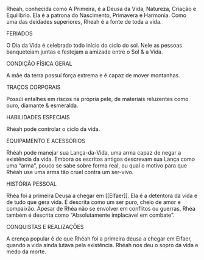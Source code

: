 Rheah, conhecida como A Primeira, é a Deusa da Vida, Natureza, Criação e Equilíbrio. Ela é a patrona do Nascimento, Primavera e Harmonia. Como uma das deidades superiores, Rheah é a fonte de toda a vida.




FERIADOS

O Dia da Vida é celebrado todo início do ciclo do sol. Nele as pessoas banqueteiam juntas e festejam a amizade entre o Sol & a Vida.


CONDIÇÃO FÍSICA GERAL

A mãe da terra possuí força extrema e é capaz de mover montanhas.


TRAÇOS CORPORAIS

Possúi entalhes em riscos na própria pele, de materiais reluzentes como ouro, diamante & esmeralda.


HABILIDADES ESPECIAIS

Rhéah pode controlar o ciclo da vida.


EQUIPAMENTO E ACESSÓRIOS

Rhéah pode manejar sua Lança-da-Vida, uma arma capaz de negar a existência da vida. Embora os escritos antigos descrevam sua Lança como uma “arma”, pouco se sabe sobre forma real, ou qual o motivo para que Rhéah use uma arma tão cruel contra um ser-vivo.




HISTÓRIA PESSOAL

Rhéa foi a primeira Deusa a chegar em [[Elfaer]]. Ela é a detentora da vida e de tudo que gera vida. É descrita como um ser puro, cheio de amor e compaixão. Apesar de Rhéa não se envolver em conflitos ou guerras, Rhéa também é descrita como “Absolutamente implacável em combate”.


CONQUISTAS E REALIZAÇÕES

A crença popular é de que Rhéah foi a primeira deusa a chegar em Elfaer, quando a vida ainda lutava pela existência. Rhéah nos deu o sopro da vida e medo da morte.